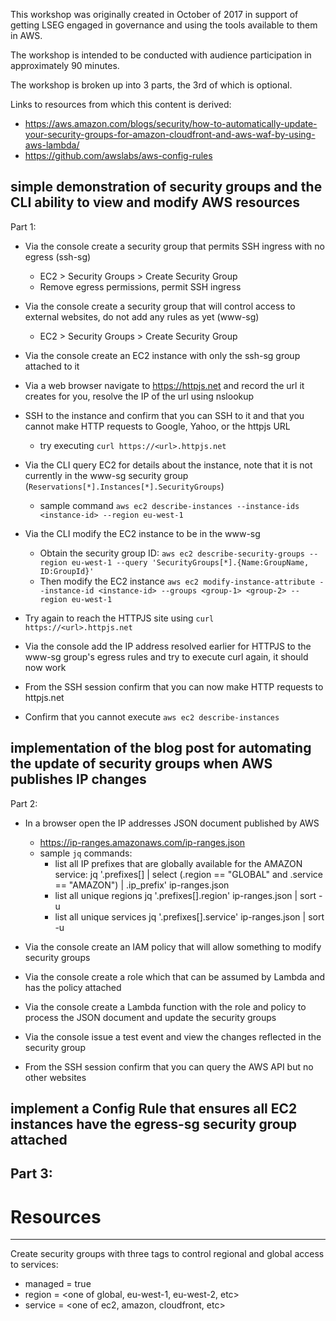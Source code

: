 This workshop was originally created in October of 2017 in support of getting LSEG engaged in governance and using the tools available to them in AWS.

The workshop is intended to be conducted with audience participation in approximately 90 minutes.

The workshop is broken up into 3 parts, the 3rd of which is optional.

Links to resources from which this content is derived:
- https://aws.amazon.com/blogs/security/how-to-automatically-update-your-security-groups-for-amazon-cloudfront-and-aws-waf-by-using-aws-lambda/
- https://github.com/awslabs/aws-config-rules

## simple demonstration of security groups and the CLI ability to view and modify AWS resources
Part 1:
- Via the console create a security group that permits SSH ingress with no egress (ssh-sg) 
  
  - EC2 > Security Groups > Create Security Group
  - Remove egress permissions, permit SSH ingress
- Via the console create a security group that will control access to external websites, do not add any rules as yet (www-sg)
  
  - EC2 > Security Groups > Create Security Group
- Via the console create an EC2 instance with only the ssh-sg group attached to it
- Via a web browser navigate to https://httpjs.net and record the url it creates for you, resolve the IP of the url using nslookup
- SSH to the instance and confirm that you can SSH to it and that you cannot make HTTP requests to Google, Yahoo, or the httpjs URL
  - try executing ```curl https://<url>.httpjs.net```
- Via the CLI query EC2 for details about the instance, note that it is not currently in the www-sg security group (```Reservations[*].Instances[*].SecurityGroups```)
  - sample command ```aws ec2 describe-instances --instance-ids <instance-id> --region eu-west-1```
- Via the CLI modify the EC2 instance to be in the www-sg
  - Obtain the security group ID: ```aws ec2 describe-security-groups --region eu-west-1 --query 'SecurityGroups[*].{Name:GroupName, ID:GroupId}'```
  - Then modify the EC2 instance ```aws ec2 modify-instance-attribute --instance-id <instance-id> --groups <group-1> <group-2> --region eu-west-1```
- Try again to reach the HTTPJS site using ```curl https://<url>.httpjs.net```
- Via the console add the IP address resolved earlier for HTTPJS to the www-sg group's egress rules and try to execute curl again, it should now work
- From the SSH session confirm that you can now make HTTP requests to httpjs.net
- Confirm that you cannot execute ```aws ec2 describe-instances```

## implementation of the blog post for automating the update of security groups when AWS publishes IP changes
Part 2:
- In a browser open the IP addresses JSON document published by AWS
  - https://ip-ranges.amazonaws.com/ip-ranges.json
  - sample ```jq``` commands:
    - list all IP prefixes that are globally available for the AMAZON service:
      jq '.prefixes[] | select (.region == "GLOBAL" and .service == "AMAZON") | .ip_prefix' ip-ranges.json
    - list all unique regions
      jq '.prefixes[].region' ip-ranges.json | sort -u
    - list all unique services
      jq '.prefixes[].service' ip-ranges.json | sort -u

- Via the console create an IAM policy that will allow something to modify security groups
- Via the console create a role which that can be assumed by Lambda and has the policy attached
- Via the console create a Lambda function with the role and policy to process the JSON document and update the security groups
- Via the console issue a test event and view the changes reflected in the security group
- From the SSH session confirm that you can query the AWS API but no other websites

## implement a Config Rule that ensures all EC2 instances have the egress-sg security group attached 
Part 3:
- 


# Resources
---
Create security groups with three tags to control regional and global access to services: 
- managed = true
- region = <one of global, eu-west-1, eu-west-2, etc>
- service = <one of ec2, amazon, cloudfront, etc>
